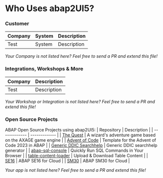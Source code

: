 # Who Uses abap2UI5?

### Customer

|  Company | System | Description |
| ------------- | ------------- | ------------- |
| Test | System  | Description |

 _Your Company is not listed here? Feel free to send a PR and extend this file!_


### Integrations, Workshops & More

|  Company | Description |
| ------------- | ------------- |
| Test | Description |

 _Your Workshop or Integration is not listed here? Feel free to send a PR and extend this file!_

### Open Source Projects

ABAP Open Source Projects using abap2UI5:
|  Repository | Description |
| ------------- | ------------- |
| [The Quest](https://github.com/nomssi/axage)  | A wizard's adventure game based on the AXAGE game engine |
| [Advent of Code](https://github.com/joltdx/abap-advent-2023-template) | Template for the Advent of Code 2023 in ABAP  |
| [Generic DDIC Searchhelp](https://github.com/axelmohnen/a2UI5-generic_search_hlp) | Generic DDIC searchhelp generator  |
| [abap-sql-console](https://github.com/abap2UI5-apps/abap-sql-console) | Quickly Run SQL Commands in Your Browser  |
| [table-content-loader](https://github.com/abap2UI5-apps/table-content-loader) | Upload & Download Table Content  |
| [SE16](https://github.com/abap2UI5-apps/SE16) | ABAP SE16 for Cloud  |
| [SM30](https://github.com/abap2UI5-apps/SM30) | ABAP SM30 for Cloud  |

 _Your app is not listed here? Feel free to send a PR and extend this file!_
